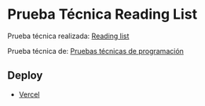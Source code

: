 # Prueba Técnica Reading List
Prueba técnica realizada: 
[Reading list](https://github.com/midudev/pruebas-tecnicas/tree/main/pruebas/01-reading-list)

Prueba técnica de:
[Pruebas técnicas de programación](https://pruebastecnicas.com/)

## Deploy
* [Vercel](https://pruebas-tecnicas-murex.vercel.app/) 